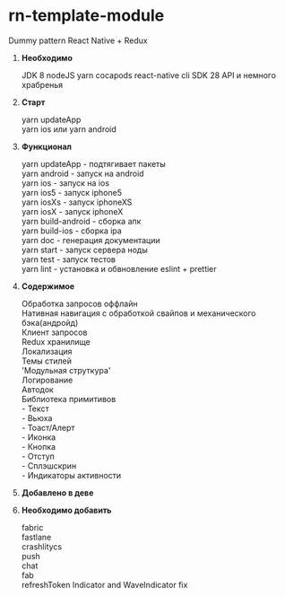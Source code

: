 # rn-template-module
Dummy pattern React Native + Redux 


1. **Необходимо**  

    JDK 8
    nodeJS
    yarn
    cocapods
    react-native cli
    SDK 28 API
    и немного храбренья

2. **Старт**   
    
    yarn updateApp  
    yarn ios или yarn android  
    

3. **Функционал**  
    
    yarn updateApp - подтягивает пакеты  
    yarn android - запуск на android  
    yarn ios - запуск на ios  
    yarn ios5 - запуск iphone5  
    yarn iosXs - запуск iphoneXS  
    yarn iosX - запуск iphoneX  
    yarn build-android  - сборка апк  
    yarn build-ios - сборка ipa  
    yarn doc - генерация документации  
    yarn start - запуск сервера ноды  
    yarn test - запуск тестов  
    yarn lint - установка и обвновление eslint + prettier  
    

4. **Содержимое**  

    Обработка запросов оффлайн  
    Нативная навигация с обработкой свайпов и механического бэка(андройд)  
    Клиент запросов  
    Redux хранилище  
    Локализация  
    Темы стилей  
    'Модульная струткура'  
    Логирование  
    Автодок  
    Библиотека примитивов   
        - Текcт  
        - Вьюха  
        - Тоаст/Алерт  
        - Иконка  
        - Кнопка  
        - Отступ  
        - Сплэшскрин  
        - Индикаторы активности

5. **Добавлено в деве**

    
6. **Необходимо добавить**   

    fabric  
    fastlane  
    crashlitycs  
    push   
    chat  
    fab  
    refreshToken
    Indicator and WaveIndicator fix

